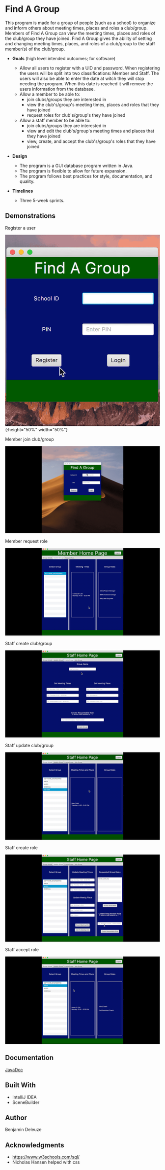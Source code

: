 
# Find A Group
This program is made for a group of people (such as a school) to organize and inform others about meeting times, places and roles a club/group. Members of Find A Group can view the meeting times, places and roles of the club/group they have joined. Find A Group gives the ability of setting and changing meeting times, places, and roles of a club/group to the staff member(s) of the club/group.

-   **Goals**  (high level intended outcomes; for software)
	- Allow all users to register with a UID and password. When registering the users will be split into two classifications: Member and Staff. The users will also be able to enter the date at witch they will stop needing the program. When this date is reached it will remove the users information from the database.
    -   Allow a member to be able to:
	    - join clubs/groups they are interested in
	    - view the club's/group's meeting times, places and roles that they have joined
	    - request roles for club's/group's they have joined
    -   Allow a staff member to be able to:
	    - join clubs/groups they are interested in
	    - view and edit the club's/group's meeting times and places that they have joined
	    - view, create, and accept the club's/group's roles that they have joined

-   **Design** 
    -   The program is a GUI database program written in Java.
    -   The program is flexible to allow for future expansion.
    -   The program follows best practices for style, documentation, and quality.

-   **Timelines**  
    -   Three 5-week sprints.

## Demonstrations
Register a user

![Sample GIF](docs/register.gif){:height="50%" width="50%"}

Member join club/group

![Sample GIF](docs/memberJoin.gif)

Member request role

![Sample GIF](docs/roleRequest.gif)

Staff create club/group

![Sample GIF](docs/groupCreate.gif)

Staff update club/group

![Sample GIF](docs/groupUpdate.gif)

Staff create role

![Sample GIF](docs/roleCreate.gif)

Staff accept role

![Sample GIF](docs/roleAccept.gif)

## Documentation

[JavaDoc](https://deleuze199.github.io/ProductionLineTracker/javadoc/index.html)

 ## Built With
 
* IntelliJ IDEA  
* SceneBuilder

 ## Author
Benjamin Deleuze


## Acknowledgments

* https://www.w3schools.com/sql/
* Nicholas Hansen helped with css
